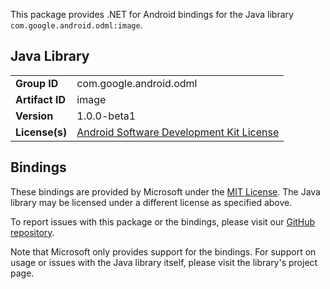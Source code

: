This package provides .NET for Android bindings for the Java library `com.google.android.odml:image`.

## Java Library

| | |
|-|-|
| **Group ID** | com.google.android.odml |
| **Artifact ID** | image |
| **Version** | 1.0.0-beta1 |
| **License(s)** | [Android Software Development Kit License](https://developer.android.com/studio/terms.html) |

## Bindings

These bindings are provided by Microsoft under the [MIT License](https://opensource.org/licenses/MIT). The Java
library may be licensed under a different license as specified above.

To report issues with this package or the bindings, please visit our [GitHub repository](https://aka.ms/android-libraries).

Note that Microsoft only provides support for the bindings. For support on
usage or issues with the Java library itself, please visit the library's project page.
